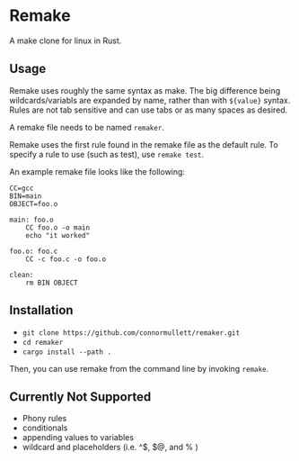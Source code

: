 
# Remake
A make clone for linux in Rust.

## Usage
Remake uses roughly the same syntax as make. The big difference being wildcards/variabls are expanded by name, rather than with `${value}` syntax. Rules are not tab sensitive and can use tabs or as many spaces as desired.

A remake file needs to be named `remaker`.

Remake uses the first rule found in the remake file as the default rule. To specify a rule to use (such as test), use `remake test`.

An example remake file looks like the following:

```
CC=gcc
BIN=main
OBJECT=foo.o

main: foo.o
    CC foo.o -o main
    echo "it worked"

foo.o: foo.c
    CC -c foo.c -o foo.o

clean:
    rm BIN OBJECT
```

## Installation
- `git clone https://github.com/connormullett/remaker.git`
- `cd remaker`
- `cargo install --path .`

Then, you can use remake from the command line by invoking `remake`.

## Currently Not Supported
- Phony rules
- conditionals
- appending values to variables
- wildcard and placeholders (i.e. ^$, $@, and % )

